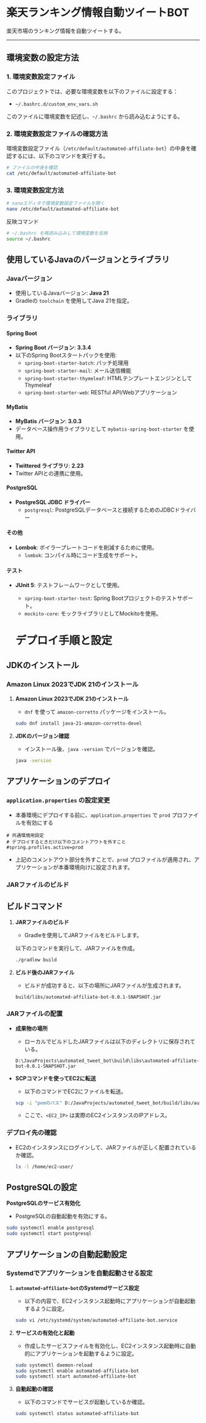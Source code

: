 # 楽天ランキング情報自動ツイートBOT

楽天市場のランキング情報を自動ツイートする。

---

## **環境変数の設定方法**

### 1. **環境変数設定ファイル**

このプロジェクトでは、必要な環境変数を以下のファイルに設定する：

- `~/.bashrc.d/custom_env_vars.sh`

このファイルに環境変数を記述し、`~/.bashrc` から読み込むようにする。

### 2. **環境変数設定ファイルの確認方法**

環境変数設定ファイル（`/etc/default/automated-affiliate-bot`）の中身を確認するには、以下のコマンドを実行する。

```bash
# ファイルの中身を確認
cat /etc/default/automated-affiliate-bot
```
### 3. **環境変数設定方法**
```bash
# nanoエディタで環境変数設定ファイルを開く
nano /etc/default/automated-affiliate-bot
```

反映コマンド
```bash
# ~/.bashrc を再読み込みして環境変数を反映
source ~/.bashrc
```

## 使用しているJavaのバージョンとライブラリ

### Javaバージョン
- 使用しているJavaバージョン: **Java 21**
- Gradleの `toolchain` を使用してJava 21を指定。

### ライブラリ

#### Spring Boot
- **Spring Boot バージョン**: **3.3.4**
- 以下のSpring Bootスタートパックを使用:
  - `spring-boot-starter-batch`: バッチ処理用
  - `spring-boot-starter-mail`: メール送信機能
  - `spring-boot-starter-thymeleaf`: HTMLテンプレートエンジンとしてThymeleaf
  - `spring-boot-starter-web`: RESTful API/Webアプリケーション

#### MyBatis
- **MyBatis バージョン**: **3.0.3**
- データベース操作用ライブラリとして `mybatis-spring-boot-starter` を使用。

#### Twitter API
- **Twittered ライブラリ**: **2.23**
- Twitter APIとの連携に使用。

#### PostgreSQL
- **PostgreSQL JDBC ドライバー**
  - `postgresql`: PostgreSQLデータベースと接続するためのJDBCドライバー

#### その他
- **Lombok**: ボイラープレートコードを削減するために使用。
  - `lombok`: コンパイル時にコード生成をサポート。


#### テスト
- **JUnit 5**: テストフレームワークとして使用。
  - `spring-boot-starter-test`: Spring Bootプロジェクトのテストサポート。
  - `mockito-core`: モックライブラリとしてMockitoを使用。
  
  
  
  # デプロイ手順と設定

## JDKのインストール

### Amazon Linux 2023でJDK 21のインストール

1. **Amazon Linux 2023でJDK 21のインストール**
   - `dnf` を使って `amazon-corretto` パッケージをインストール。
   
   ```bash
   sudo dnf install java-21-amazon-corretto-devel
   ```

2. **JDKのバージョン確認**
   - インストール後、`java -version` でバージョンを確認。

   ```bash
   java -version
   ```

## アプリケーションのデプロイ


### `application.properties` の設定変更

   - 本番環境にデプロイする前に、`application.properties` で `prod` プロファイルを有効にする
   
   ```properties
   # 共通環境用設定
   # デプロイするときだけ以下のコメントアウトを外すこと
   #spring.profiles.active=prod
   ```

   - 上記のコメントアウト部分を外すことで、`prod` プロファイルが適用され、アプリケーションが本番環境向けに設定されます。
   
### JARファイルのビルド

## ビルドコマンド

1. **JARファイルのビルド**
   - Gradleを使用してJARファイルをビルドします。
   
   以下のコマンドを実行して、JARファイルを作成。

   ```bash
   ./gradlew build
   ```

2. **ビルド後のJARファイル**
   - ビルドが成功すると、以下の場所にJARファイルが生成されます。

   ```plaintext
   build/libs/automated-affiliate-bot-0.0.1-SNAPSHOT.jar
   ```

### JARファイルの配置

- **成果物の場所**
  - ローカルでビルドしたJARファイルは以下のディレクトリに保存されている。
  
  ```plaintext
  D:\JavaProjects\automated_tweet_bot\build\libs\automated-affiliate-bot-0.0.1-SNAPSHOT.jar
  ```
  
- **SCPコマンドを使ってEC2に転送**
  - 以下のコマンドでEC2にファイルを転送。

  ```bash
  scp -i "pemのパス" D:/JavaProjects/automated_tweet_bot/build/libs/automated-affiliate-bot-0.0.1-SNAPSHOT.jar ec2-user@<EC2_IP>:/home/ec2-user/
  ```

  - ここで、`<EC2_IP>` は実際のEC2インスタンスのIPアドレス。

### デプロイ先の確認

- EC2のインスタンスにログインして、JARファイルが正しく配置されているか確認。

  ```bash
  ls -l /home/ec2-user/
  ```

## PostgreSQLの設定
 **PostgreSQLのサービス有効化**
   - PostgreSQLの自動起動を有効にする。

   ```bash
   sudo systemctl enable postgresql
   sudo systemctl start postgresql
   ```

## アプリケーションの自動起動設定

### Systemdでアプリケーションを自動起動させる設定

1. **`automated-affiliate-bot`のSystemdサービス設定**
   - 以下の内容で、EC2インスタンス起動時にアプリケーションが自動起動するように設定。

   ```bash
   sudo vi /etc/systemd/system/automated-affiliate-bot.service
   ```

2. **サービスの有効化と起動**
   - 作成したサービスファイルを有効化し、EC2インスタンス起動時に自動的にアプリケーションを起動するように設定。

   ```bash
   sudo systemctl daemon-reload
   sudo systemctl enable automated-affiliate-bot
   sudo systemctl start automated-affiliate-bot
   ```

3. **自動起動の確認**
   - 以下のコマンドでサービスが起動しているか確認。

   ```bash
   sudo systemctl status automated-affiliate-bot
   ```

  
